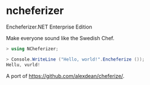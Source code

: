 # ncheferizer

Encheferizer.NET Enterprise Edition

Make everyone sound like the Swedish Chef.

```csharp
> using NCheferizer;

> Console.WriteLine ("Hello, world!".Encheferize ());
Hellu, vurld!
```

A port of https://github.com/alexdean/cheferize/.
